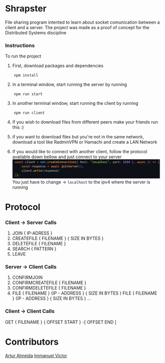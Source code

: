 # Shrapster

File sharing program intented to learn about socket comunication between a client and a server.
The project was made as a proof of concept for the Distributed Systems discipline

### Instructions

To run the project

1. First, download packages and dependencies
```
    npm install
```

2. In a terminal window, start running the server by running
```
    npm run start
```
3. In another terminal window, start running the client by running
```
    npm run client
```

4. If you wish to download files from different peers make your friends run this :) 

5. if you want to download files but you're not in the same network, download a tool like RadminVPN or Hamachi and create a LAN Network

6. If you would like to connect with another client, follow the protocol available down bellow and just connect to your server 
![code_snippet](image/README/code_snippet.png)
You just have to change -> `localhost` to the ipv4 where the server is running


# Protocol

### Client -> Server Calls

1. JOIN { IP-ADRESS }
2. CREATEFILE { FILENAME } { SIZE IN BYTES }
3. DELETEFILE { FILENAME }
4. SEARCH { PATTERN }
5. LEAVE

### Server -> Client Calls

1. CONFIRMJOIN
2. CONFIRMCREATEFILE { FILENAME }
3. CONFIRMDELETEFILE { FILENAME }
4. FILE { FILENAME } {IP - ADDRESS } { SIZE IN BYTES }
   FILE { FILENAME } {IP - ADDRESS } { SIZE IN BYTES }
   ...

### Client -> Client Calls

GET { FILENAME } { OFFSET START } -[ OFFSET END ]

# Contributors

[Artur Almeida](https://www.genome.gov/)
[Immanuel Victor](https://www.genome.gov/)
